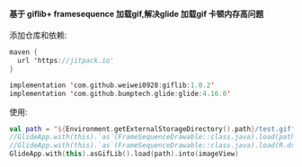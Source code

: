 #### 基于 giflib+ framesequence 加载gif,解决glide 加载gif 卡顿内存高问题

添加仓库和依赖:

```kotlin
maven {
  url 'https://jitpack.io'
}

implementation 'com.github.weiwei0928:giflib:1.0.2'
implementation 'com.github.bumptech.glide:glide:4.16.0'
```



使用:

```kotlin
val path = "${Environment.getExternalStorageDirectory().path}/test.gif"
//GlideApp.with(this).`as`(FrameSequenceDrawable::class.java).load(path).into(imageView)
//GlideApp.with(this).`as`(FrameSequenceDrawable::class.java).load(R.drawable.test).into(imageView) //或：
GlideApp.with(this).asGifLib().load(path).into(imageView)
```

